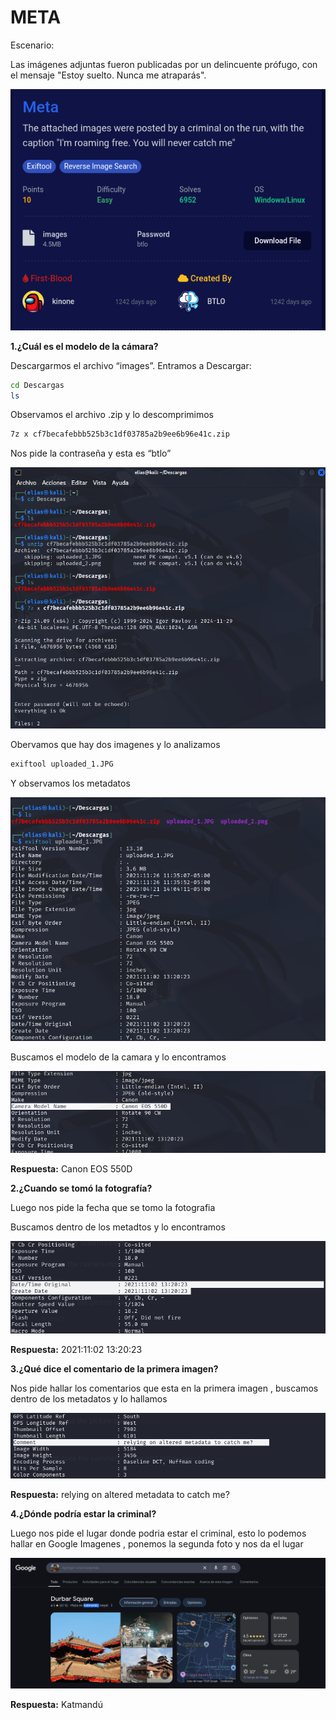 # META

Escenario:

Las imágenes adjuntas fueron publicadas por un delincuente prófugo, con el mensaje "Estoy suelto. Nunca me atraparás".

![](https://github.com/EnocRosales20/Writeup_META/blob/main/images/image%200.png)

**1.¿Cuál es el modelo de la cámara?**

Descargarmos el archivo “images”. Entramos a Descargar:

```bash
cd Descargas
ls
```

Observamos el archivo .zip y lo descomprimimos

```bash
7z x cf7becafebbb525b3c1df03785a2b9ee6b96e41c.zip 
```

Nos pide la contraseña y esta es “btlo”

![](https://github.com/EnocRosales20/Writeup_META/blob/main/images/image%201.png)

Obervamos que hay dos imagenes y lo analizamos

```bash
exiftool uploaded_1.JPG
```

Y observamos los metadatos

![](https://github.com/EnocRosales20/Writeup_META/blob/main/images/image%202.png)

Buscamos el modelo de la camara y lo encontramos

![](https://github.com/EnocRosales20/Writeup_META/blob/main/images/image%203.png)

**Respuesta:** Canon EOS 550D

**2.¿Cuando se tomó la fotografía?**

Luego nos pide la fecha que se tomo la fotografia

Buscamos dentro de los metadtos y lo encontramos

![](https://github.com/EnocRosales20/Writeup_META/blob/main/images/image%204.png)

**Respuesta:**  2021:11:02 13:20:23

**3.¿Qué dice el comentario de la primera imagen?**

Nos pide hallar los comentarios que esta en la primera imagen , buscamos dentro de los metadatos y lo hallamos

![](https://github.com/EnocRosales20/Writeup_META/blob/main/images/image%205.png)

**Respuesta:** relying on altered metadata to catch me?

**4.¿Dónde podría estar la criminal?**

Luego nos pide el lugar donde podria estar el criminal, esto lo podemos hallar en Google Imagenes , ponemos la segunda foto y nos da el lugar 

![](https://github.com/EnocRosales20/Writeup_META/blob/main/images/image%206.png)

**Respuesta:** Katmandú

